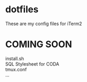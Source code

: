 dotfiles
========

These are my config files for iTerm2  

COMING SOON
===========

install.sh  
SQL Stylesheet for CODA  
tmux.conf  
...
